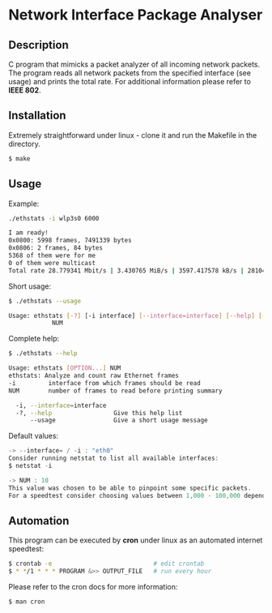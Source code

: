 # Network Interface Package Analyser
## Description
C program that mimicks a packet analyzer of all incoming network packets.
The program reads all network packets from the specified interface (see usage) and prints the total rate.
For additional information please refer to **IEEE 802**.

## Installation
Extremely straightforward under linux - clone it and run the Makefile in the directory.
```sh
$ make
```

## Usage
Example:
```sh
./ethstats -i wlp3s0 6000

I am ready!
0x0800: 5998 frames, 7491339 bytes
0x0806: 2 frames, 84 bytes
5368 of them were for me
0 of them were multicast
Total rate 28.779341 Mbit/s | 3.430765 MiB/s | 3597.417578 kB/s | 28104.824828 Kibit/s
```

Short usage:
```sh
$ ./ethstats --usage

Usage: ethstats [-?] [-i interface] [--interface=interface] [--help] [--usage]
            NUM
```

Complete help:
```sh
$ ./ethstats --help

Usage: ethstats [OPTION...] NUM
ethstats: Analyze and count raw Ethernet frames
-i         interface from which frames should be read
NUM        number of frames to read before printing summary

  -i, --interface=interface
  -?, --help                 Give this help list
      --usage                Give a short usage message
```

Default values:
```c
-> --interface= / -i : "eth0"
Consider running netstat to list all available interfaces:
$ netstat -i

-> NUM : 10
This value was chosen to be able to pinpoint some specific packets.
For a speedtest consider choosing values between 1,000 - 100,000 depending on the expected speed.
```

## Automation
This program can be executed by **cron** under linux as an automated internet speedtest:
```sh
$ crontab -e                            # edit crontab
$ * */1 * * * PROGRAM &>> OUTPUT_FILE   # run every hour
```
Please refer to the cron docs for more information:
```sh
$ man cron
```